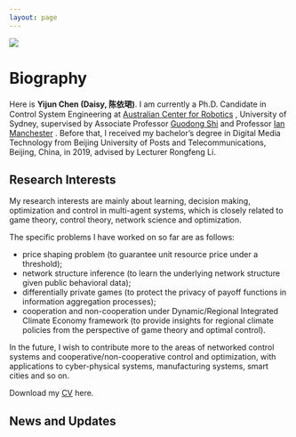 ```yaml
---
layout: page
---
```


<img src="https://chyj528.github.io/yijunchen.jpg">

# Biography

Here is **Yijun Chen (Daisy, 陈依珺)**. I am currently a Ph.D. Candidate in Control
System Engineering
at [Australian Center for Robotics](https://www.sydney.edu.au/engineering/our-research/robotics-and-intelligent-systems/australian-centre-for-field-robotics.html)
, University of Sydney, supervised by Associate
Professor [Guodong Shi](https://www.sydney.edu.au/engineering/about/our-people/academic-staff/guodong-shi.html)
and
Professor [Ian Manchester](https://www.sydney.edu.au/engineering/about/our-people/academic-staff/ian-manchester.html)
. Before that, I received my bachelor’s degree in Digital Media Technology from
Beijing University of Posts and Telecommunications, Beijing, China, in 2019,
advised by Lecturer Rongfeng Li.



## Research Interests


My research interests are mainly about learning, decision making, optimization
and control in multi-agent systems, which is closely related to game theory,
control theory, network science and optimization.

The specific problems I have worked on so far are as follows:

- price shaping problem (to guarantee unit resource price under a threshold);
- network structure inference (to learn the underlying network structure given
  public behavioral data);
- differentially private games (to protect the privacy of payoff functions in
  information aggregation processes);
- cooperation and non-cooperation under Dynamic/Regional Integrated Climate
  Economy framework (to provide insights for regional climate policies from the
  perspective of game theory and optimal control).

In the future, I wish to contribute more to the areas of networked control
systems and cooperative/non-cooperative control and optimization, with
applications to cyber-physical systems, manufacturing systems, smart cities and
so on.

Download my [CV](https://chyj528.github.io/CV-Yijun_Chen.pdf) here.



## News and Updates
